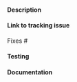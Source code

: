 <!--Ex. Fixing a bug - Describe the bug and how this fixes the issue.
Ex. Adding a feature - Explain what this achieves.-->
#### Description

<!-- Issue number if applicable -->
#### Link to tracking issue
Fixes #

<!--Describe what testing was performed and which tests were added.-->
#### Testing

<!--Describe the documentation added.-->
#### Documentation

<!--Please delete paragraphs that you did not use before submitting.-->
